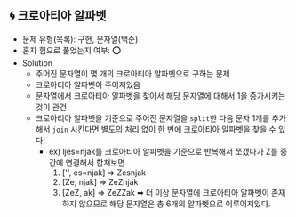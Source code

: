 ## 🌀 크로아티아 알파벳

- 문제 유형(목록): 구현, 문자열(백준)
- 혼자 힘으로 풀었는지 여부: ⭕️
- Solution
  - 주어진 문자열이 몇 개의 크로아티아 알파벳으로 구하는 문제
  - 크로아티아 알파벳이 주어져있음
  - 문자열에서 크로아티아 알파벳을 찾아서 해당 문자열에 대해서 1을 증가시키는 것이 관건
  - 크로아티아 알파벳을 기준으로 주어진 문자열을 `split`한 다음 문자 1개를 추가해서 `join` 시킨다면 별도의 처리 없이 한 번에 크로아티아 알파벳을 찾을 수 있다!
    - ex) ljes=njak를 크로아티아 알파벳을 기준으로 반복해서 쪼갰다가 Z를 중간에 연결해서 합쳐보면
        1. ['', es=njak] => Zesnjak
        2. [Ze, njak] => ZeZnjak
        3. [ZeZ, ak] => ZeZZak
        ➡︎ 더 이상 문자열에 크로아티아 알파벳이 존재하지 않으므로 해당 문자열은 총 6개의 알파벳으로 이루어져있다. 
